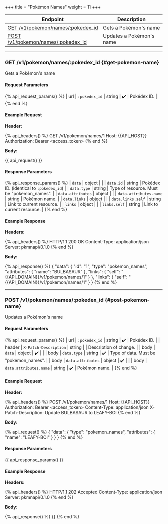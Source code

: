 +++
title = "Pokémon Names"
weight = 11
+++

| Endpoint                                                 | Description              |
|----------------------------------------------------------|--------------------------|
| [GET /v1/pokemon/names/:pokedex_id](#get-pokemon-name)   | Gets a Pokémon's name    |
| [POST /v1/pokemon/names/:pokedex_id](#post-pokemon-name) | Updates a Pokémon's name |

---

### GET /v1/pokemon/names/:pokedex_id {#get-pokemon-name}

Gets a Pokémon's name

#### Request Parameters

{% api_request_params() %}
| url | `:pokedex_id` | string | ✔️ | Pokédex ID. |
{% end %}

#### Example Request

**Header:**

{% api_headers() %}
GET /v1/pokemon/names/1
Host: {{API_HOST}}
Authorization: Bearer <access_token>
{% end %}

**Body:**

{{ api_request() }}

#### Response Parameters

{% api_response_params() %}
| `data`                 | object |                                            |
| `data.id`              | string | Pokédex ID. (identical to `:pokedex_id`)   |
| `data.type`            | string | Type of resource. Must be "pokemon_names". |
| `data.attributes`      | object |                                            |
| `data.attributes.name` | string | Pokémon name.                              |
| `data.links`           | object |                                            |
| `data.links.self`      | string | Link to current resource.                  |
| `links`                | object |                                            |
| `links.self`           | string | Link to current resource.                  |
{% end %}

#### Example Response

**Headers:**

{% api_headers() %}
HTTP/1.1 200 OK
Content-Type: application/json
Server: pkmnapi/0.1.0
{% end %}

**Body:**

{% api_response() %}
{
    "data": {
        "id": "1",
        "type": "pokemon_names",
        "attributes": {
            "name": "BULBASAUR"
        },
        "links": {
            "self": "{{API_DOMAIN}}/v1/pokemon/names/1"
        }
    },
    "links": {
        "self": "{{API_DOMAIN}}/v1/pokemon/names/1"
    }
}
{% end %}

---

### POST /v1/pokemon/names/:pokedex_id {#post-pokemon-name}

Updates a Pokémon's name

#### Request Parameters

{% api_request_params() %}
| url    | `:pokedex_id`          | string | ✔️ | Pokédex ID.                            |
| header | `X-Patch-Description`  | string |   | Description of change.                 |
| body   | `data`                 | object | ✔️ |                                        |
| body   | `data.type`            | string | ✔️ | Type of data. Must be "pokemon_names". |
| body   | `data.attributes`      | object | ✔️ |                                        |
| body   | `data.attributes.name` | string | ✔️ | Pokémon name.                          |
{% end %}

#### Example Request

**Header:**

{% api_headers() %}
POST /v1/pokemon/names/1
Host: {{API_HOST}}
Authorization: Bearer <access_token>
Content-Type: application/json
X-Patch-Description: Update BULBASAUR to LEAFY-BOI
{% end %}

**Body:**

{% api_request() %}
{
    "data": {
        "type": "pokemon_names",
        "attributes": {
            "name": "LEAFY-BOI"
        }
    }
}
{% end %}

#### Response Parameters

{{ api_response_params() }}

#### Example Response

**Headers:**

{% api_headers() %}
HTTP/1.1 202 Accepted
Content-Type: application/json
Server: pkmnapi/0.1.0
{% end %}

**Body:**

{% api_response() %}
{}
{% end %}
